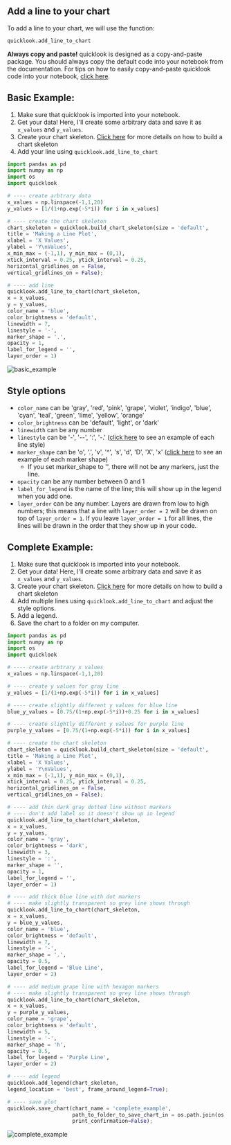 ## Add a line to your chart
To add a line to your chart, we will use the function:
```python
quicklook.add_line_to_chart
```

**Always copy and paste!** quicklook is designed as a copy-and-paste package. You should always copy the default code into your notebook from the documentation.
For tips on how to easily copy-and-paste quicklook code into your notebook, [click here](https://github.com/alexdsbreslav/quicklook/blob/master/how_to_use_quicklook/copy_and_paste_quicklook_code.md). 

## Basic Example:
1. Make sure that quicklook is imported into your notebook.
2. Get your data! Here, I'll create some arbitrary data and save it as `x_values` and `y_values`.
3. Create your chart skeleton. [Click here](https://github.com/alexdsbreslav/quicklook/blob/master/how_to_use_quicklook/build_chart_skeleton.md) for more details on how to build a chart skeleton
4. Add your line using `quicklook.add_line_to_chart`

```python
import pandas as pd
import numpy as np
import os
import quicklook
```
```python
# ---- create arbtrary data
x_values = np.linspace(-1,1,20)
y_values = [1/(1+np.exp(-5*i)) for i in x_values]

# ---- create the chart skeleton
chart_skeleton = quicklook.build_chart_skeleton(size = 'default',
title = 'Making a Line Plot',
xlabel = 'X Values',
ylabel = 'Y\nValues',
x_min_max = (-1,1), y_min_max = (0,1),
xtick_interval = 0.25, ytick_interval = 0.25,
horizontal_gridlines_on = False,
vertical_gridlines_on = False);

# ---- add line
quicklook.add_line_to_chart(chart_skeleton,
x = x_values,
y = y_values,
color_name = 'blue',
color_brightness = 'default',
linewidth = 7,
linestyle = '-',
marker_shape = '.',
opacity = 1,
label_for_legend = '',
layer_order = 1)
```
![basic_example](https://github.com/alexdsbreslav/quicklook/blob/master/images/plots/line/basic_example.png)
## Style options
- `color_name` can be 'gray', 'red', 'pink', 'grape', 'violet', 'indigo', 'blue', 'cyan', 'teal', 'green', 'lime', 'yellow', 'orange'
- `color_brightness` can be 'default', 'light', or 'dark'
- `linewidth` can be any number
- `linestyle` can be '-', '--', ':', '-.' ([click here](https://matplotlib.org/gallery/lines_bars_and_markers/line_styles_reference.html) to see an example of each line style)
- `marker_shape` can be 'o', '.', 'v', '^', 's', 'd', 'D', 'X', 'x' ([click here](https://matplotlib.org/api/markers_api.html) to see an example of each marker shape)
  - If you set marker_shape to '', there will not be any markers, just the line.
- `opacity` can be any number between 0 and 1
- `label_for_legend` is the name of the line; this will show up in the legend when you add one.
- `layer_order` can be any number. Layers are drawn from low to high numbers; this means that a line with `layer_order = 2` will be drawn on top of `layer_order = 1`. If you leave `layer_order = 1` for all lines, the lines will be drawn in the order that they show up in your code.

## Complete Example:
1. Make sure that quicklook is imported into your notebook.
2. Get your data! Here, I'll create some arbitrary data and save it as `x_values` and `y_values`.
3. Create your chart skeleton. [Click here](https://github.com/alexdsbreslav/quicklook/blob/master/how_to_use_quicklook/build_chart_skeleton.md) for more details on how to build a chart skeleton
4. Add multiple lines using `quicklook.add_line_to_chart` and adjust the style options.
5. Add a legend.
6. Save the chart to a folder on my computer.

```python
import pandas as pd
import numpy as np
import os
import quicklook
```
```python
# ---- create arbtrary x values
x_values = np.linspace(-1,1,20)

# ---- create y values for gray line
y_values = [1/(1+np.exp(-5*i)) for i in x_values]

# ---- create slightly different y values for blue line
blue_y_values = [0.75/(1+np.exp(-5*i))+0.25 for i in x_values]

# ---- create slightly different y values for purple line
purple_y_values = [0.75/(1+np.exp(-5*i)) for i in x_values]

# ---- create the chart skeleton
chart_skeleton = quicklook.build_chart_skeleton(size = 'default',
title = 'Making a Line Plot',
xlabel = 'X Values',
ylabel = 'Y\nValues',
x_min_max = (-1,1), y_min_max = (0,1),
xtick_interval = 0.25, ytick_interval = 0.25,
horizontal_gridlines_on = False,
vertical_gridlines_on = False);

# ---- add thin dark gray dotted line without markers
# ---- don't add label so it doesn't show up in legend
quicklook.add_line_to_chart(chart_skeleton,
x = x_values,
y = y_values,
color_name = 'gray',
color_brightness = 'dark',
linewidth = 3,
linestyle = ':',
marker_shape = '',
opacity = 1,
label_for_legend = '',
layer_order = 1)

# ---- add thick blue line with dot markers
# ---- make slightly transparent so grey line shows through
quicklook.add_line_to_chart(chart_skeleton,
x = x_values,
y = blue_y_values,
color_name = 'blue',
color_brightness = 'default',
linewidth = 7,
linestyle = '-',
marker_shape = '.',
opacity = 0.5,
label_for_legend = 'Blue Line',
layer_order = 2)

# ---- add medium grape line with hexagon markers
# ---- make slightly transparent so grey line shows through
quicklook.add_line_to_chart(chart_skeleton,
x = x_values,
y = purple_y_values,
color_name = 'grape',
color_brightness = 'default',
linewidth = 5,
linestyle = '-',
marker_shape = 'h',
opacity = 0.5,
label_for_legend = 'Purple Line',
layer_order = 2)

# ---- add legend
quicklook.add_legend(chart_skeleton,
legend_location = 'best', frame_around_legend=True);

# ---- save plot
quicklook.save_chart(chart_name = 'complete_example', 
                     path_to_folder_to_save_chart_in = os.path.join(os.path.abspath('images'), 'plots', 'line'),
                     print_confirmation=False);
```
![complete_example](https://github.com/alexdsbreslav/quicklook/blob/master/images/plots/line/complete_example.png)
